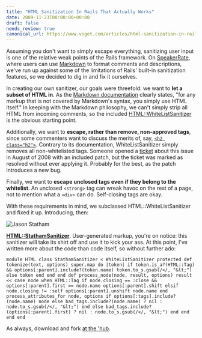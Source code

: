 ```yaml
---
title: "HTML Sanitization In Rails That Actually Works"
date: 2009-11-23T00:00:00+00:00
draft: false
needs_review: true
canonical_url: https://www.viget.com/articles/html-sanitization-in-rails-that-actually-works/
---
```


Assuming you don't want to simply escape everything, sanitizing user
input is one of the relative weak points of the Rails framework. On
[SpeakerRate](http://speakerrate.com/), where users can use
[Markdown](http://daringfireball.net/projects/markdown/) to format
comments and descriptions, we've run up against some of the limitations
of Rails' built-in sanitization features, so we decided to dig in and
fix it ourselves.

In creating our own sanitizer, our goals were threefold: we want to
**let a subset of HTML in**. As the [Markdown
documentation](http://daringfireball.net/projects/markdown/syntax#html)
clearly states, "for any markup that is not covered by Markdown's
syntax, you simply use HTML itself." In keeping with the Markdown
philosophy, we can't simply strip all HTML from incoming comments, so
the included
[HTML::WhiteListSanitizer](https://github.com/rails/rails/blob/master/actionpack/lib/action_controller/vendor/html-scanner/html/sanitizer.rb#LID60)
is the obvious starting point.

Additionally, we want to **escape, rather than remove, non-approved
tags**, since some commenters want to discuss the merits of, say,
[`<h2 class="h2">`](http://speakerrate.com/talks/1698-object-oriented-css#c797).
Contrary to its documentation, WhiteListSanitizer simply removes all
non-whitelisted tags. Someone opened a
[ticket](https://rails.lighthouseapp.com/projects/8994-ruby-on-rails/tickets/916)
about this issue in August of 2008 with an included patch, but the
ticket was marked as resolved without ever applying it. Probably for the
best, as the patch introduces a new bug.

Finally, we want to **escape unclosed tags even if they belong to the
whitelist**. An unclosed `<strong>` tag can wreak havoc on the rest of a
page, not to mention what a `<div>` can do. Self-closing tags are okay.

With these requirements in mind, we subclassed HTML::WhiteListSanitizer
and fixed it up. Introducing, then:

![Jason
Statham](http://goremasternews.files.wordpress.com/2009/10/jason_statham.jpg "Jason Statham")

[**HTML::StathamSanitizer**](https://gist.github.com/241114).
User-generated markup, you're on notice: this sanitizer will take its
shirt off and use it to kick your ass. At this point, I've written more
about the code than code itself, so without further ado:

``` {#code .ruby}
module HTML class StathamSanitizer < WhiteListSanitizer protected def tokenize(text, options) super.map do |token| if token.is_a?(HTML::Tag) && options[:parent].include?(token.name) token.to_s.gsub(/</, "&lt;") else token end end end def process_node(node, result, options) result << case node when HTML::Tag if node.closing == :close && options[:parent].first == node.name options[:parent].shift elsif node.closing != :self options[:parent].unshift node.name end process_attributes_for node, options if options[:tags].include?(node.name) node else bad_tags.include?(node.name) ? nil : node.to_s.gsub(/</, "&lt;") end else bad_tags.include?(options[:parent].first) ? nil : node.to_s.gsub(/</, "&lt;") end end end end 
```

As always, download and fork [at the
'hub](https://gist.github.com/241114).
